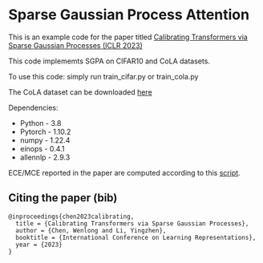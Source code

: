 # Sparse Gaussian Process Attention
This is an example code for the paper titled [Calibrating Transformers via Sparse Gaussian Processes (ICLR 2023)](https://openreview.net/pdf?id=jPVAFXHlbL)

This code implememts SGPA on CIFAR10 and CoLA datasets.

To use this code: simply run train_cifar.py or train_cola.py

The CoLA dataset can be downloaded [here](https://nyu-mll.github.io/CoLA/)

Dependencies:
- Python - 3.8
- Pytorch - 1.10.2
- numpy - 1.22.4
- einops - 0.4.1
- allennlp - 2.9.3

ECE/MCE reported in the paper are computed according to this [script](https://colab.research.google.com/drive/1H_XlTbNvjxlAXMW5NuBDWhxF3F2Osg1F?usp=sharing#scrollTo=w1SAqFR7wPvs).

## Citing the paper (bib)
```
@inproceedings{chen2023calibrating,
  title = {Calibrating Transformers via Sparse Gaussian Processes},
  author = {Chen, Wenlong and Li, Yingzhen},
  booktitle = {International Conference on Learning Representations},
  year = {2023}
}
```
